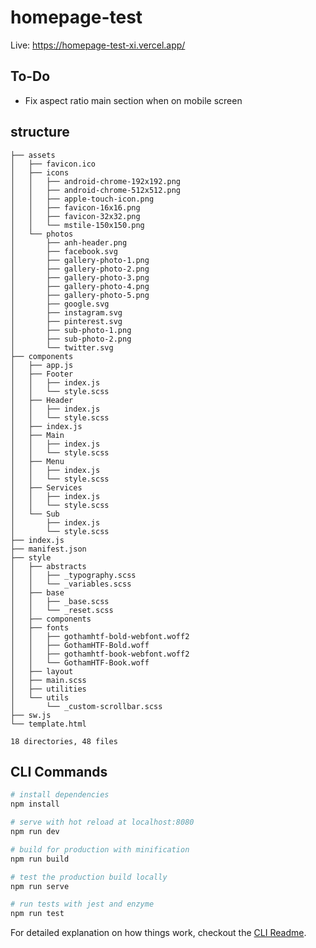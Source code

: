 # homepage-test

Live: https://homepage-test-xi.vercel.app/

## To-Do 

- Fix aspect ratio main section when on mobile screen

## structure

```
├── assets
│   ├── favicon.ico
│   ├── icons
│   │   ├── android-chrome-192x192.png
│   │   ├── android-chrome-512x512.png
│   │   ├── apple-touch-icon.png
│   │   ├── favicon-16x16.png
│   │   ├── favicon-32x32.png
│   │   └── mstile-150x150.png
│   └── photos
│       ├── anh-header.png
│       ├── facebook.svg
│       ├── gallery-photo-1.png
│       ├── gallery-photo-2.png
│       ├── gallery-photo-3.png
│       ├── gallery-photo-4.png
│       ├── gallery-photo-5.png
│       ├── google.svg
│       ├── instagram.svg
│       ├── pinterest.svg
│       ├── sub-photo-1.png
│       ├── sub-photo-2.png
│       └── twitter.svg
├── components
│   ├── app.js
│   ├── Footer
│   │   ├── index.js
│   │   └── style.scss
│   ├── Header
│   │   ├── index.js
│   │   └── style.scss
│   ├── index.js
│   ├── Main
│   │   ├── index.js
│   │   └── style.scss
│   ├── Menu
│   │   ├── index.js
│   │   └── style.scss
│   ├── Services
│   │   ├── index.js
│   │   └── style.scss
│   └── Sub
│       ├── index.js
│       └── style.scss
├── index.js
├── manifest.json
├── style
│   ├── abstracts
│   │   ├── _typography.scss
│   │   └── _variables.scss
│   ├── base
│   │   ├── _base.scss
│   │   └── _reset.scss
│   ├── components
│   ├── fonts
│   │   ├── gothamhtf-bold-webfont.woff2
│   │   ├── GothamHTF-Bold.woff
│   │   ├── gothamhtf-book-webfont.woff2
│   │   └── GothamHTF-Book.woff
│   ├── layout
│   ├── main.scss
│   ├── utilities
│   └── utils
│       └── _custom-scrollbar.scss
├── sw.js
└── template.html

18 directories, 48 files

```
## CLI Commands

``` bash
# install dependencies
npm install

# serve with hot reload at localhost:8080
npm run dev

# build for production with minification
npm run build

# test the production build locally
npm run serve

# run tests with jest and enzyme
npm run test
```

For detailed explanation on how things work, checkout the [CLI Readme](https://github.com/developit/preact-cli/blob/master/README.md).
